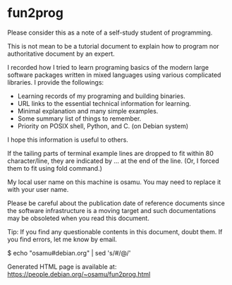# fun2prog

Please consider this as a note of a self-study student of programming.

This is not mean to be a tutorial document to explain how to program nor authoritative document by an expert.

I recorded how I tried to learn programing basics of the modern large software packages written in mixed languages using various complicated libraries. I provide the followings:

* Learning records of my programing and building binaries.
* URL links to the essential technical information for learning.
* Minimal explanation and many simple examples.
* Some summary list of things to remember.
* Priority on POSIX shell, Python, and C. (on Debian system)

I hope this information is useful to others.

If the tailing parts of terminal example lines are dropped to fit within 80 character/line, they are indicated by ... at the end of the line. (Or, I forced them to fit using fold command.)

My local user name on this machine is osamu. You may need to replace it with your user name.

Please be careful about the publication date of reference documents since the software infrastructure is a moving target and such documentations may be obsoleted when you read this document.

Tip: If you find any questionable contents in this document, doubt them. If you find errors, let me know by email.

 $ echo "osamu#debian.org" | sed 's/#/@/'

Generated HTML page is available at: https://people.debian.org/~osamu/fun2prog.html
